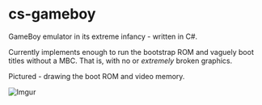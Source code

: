 # cs-gameboy

GameBoy emulator in its extreme infancy - written in C#. 

Currently implements enough to run the bootstrap ROM and vaguely boot titles without a MBC. That is, with no or _extremely_ broken graphics.  

Pictured - drawing the boot ROM and video memory.  

![Imgur](https://i.imgur.com/N3k2aS7.png)
